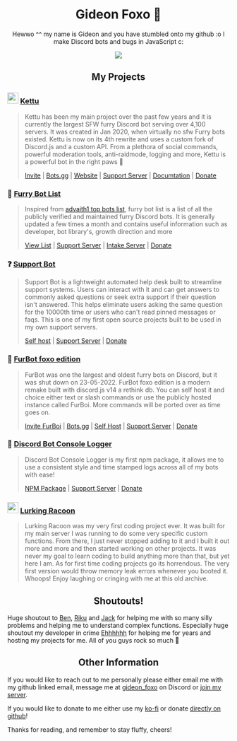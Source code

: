 <h1 align="center">Gideon Foxo 🦊</h1>


<p align="center">
    Hewwo ^^ my name is Gideon and you have stumbled onto my github :o I make Discord bots and bugs in JavaScript c: 
  </p>
  
<p align="center">
    <img src="https://github-readme-stats-git-masterrstaa-rickstaa.vercel.app/api?username=Gideon-foxo&theme=vision-friendly-dark&show_icons=true" />
  </p>



<h2 align="center">My Projects</h2>


### <img src="https://cdn.discordapp.com/avatars/667131062941384757/7765807e87145c0432ed5309a26d7350.webp?size=2048" width="25" height="25" /> [Kettu](https://github.com/kettubot) 
> Kettu has been my main project over the past few years and it is currently the largest SFW furry Discord bot serving over 4,100 servers. It was created in Jan 2020, when virtually no sfw Furry bots existed. Kettu is now on its 4th rewrite and uses a custom fork of Discord.js and a custom API. From a plethora of social commands, powerful moderation tools, anti-raidmode, logging and more, Kettu is a powerful bot in the right paws 🐾
> 
> [Invite](https://kettu.cc/api/invite) | [Bots.gg](https://discord.bots.gg/bots/667131062941384757) | [Website](https://kettu.cc/) | [Support Server](https://kettu.cc/support) | [Documtation](https://kettu.cc/docs) | [Donate](https://kettu.cc/donate)


### 🐶 [Furry Bot List](https://github.com/Gideon-foxo/furry-bots) 
> Inspired from [advaith1 top bots list](https://gist.github.com/advaith1/451dcbca2d7c3503d4f48d63eb918cb0), furry bot list is a list of all the publicly verified and maintained furry Discord bots. It is generally updated a few times a month and contains useful information such as developer, bot library's, growth direction and more
> 
> [View List](https://github.com/Gideon-Foxo/furry-bots#readme) | [Support Server](https://discord.gg/c4q5GMN2n4) | [Intake Server](https://discord.gg/dTKfYRmk4W) | [Donate](https://ko-fi.com/gideonfoxo)


### ❓ [Support Bot](https://github.com/Gideon-foxo/support-bot) 
> Support Bot is a lightweight automated help desk built to streamline support systems. Users can interact with it and can get answers to commonly asked questions or seek extra support if their question isn't answered. This helps eliminate users asking the same question for the 10000th time or users who can't read pinned messages or faqs. This is one of my first open source projects built to be used in my own support servers.
> 
> [Self host](https://github.com/Gideon-foxo/support-bot#installation) | [Support Server](https://discord.gg/G2sWsCA8nS) | [Donate](https://ko-fi.com/gideonfoxo)


### 🦊 [FurBot foxo edition](https://github.com/Gideon-Foxo/FurBot-foxo-edition)
> FurBot was one the largest and oldest furry bots on Discord, but it was shut down on 23-05-2022. FurBot foxo edition is a modern remake built with discord.js v14 a rethink db. You can self host it and choice either text or slash commands or use the publicly hosted instance called FurBoi. More commands will be ported over as time goes on.
>
> [Invite FurBoi](https://discord.com/api/oauth2/authorize?client_id=990695577547333734&permissions=346176&scope=bot+applications.commands) | [Bots.gg](https://discord.bots.gg/bots/990695577547333734) | [Self Host](https://github.com/Gideon-Foxo/FurBot-foxo-edition#self-hosting) | [Support Server](https://discord.gg/HyMnSbs53P) | [Donate](https://ko-fi.com/gideonfoxo)


### 📝 [Discord Bot Console Logger](https://github.com/Gideon-Foxo/dbot-console-logger)

> Discord Bot Console Logger is my first npm package, it allows me to use a consistent style and time stamped logs across all of my bots with ease!
> 
> [NPM Package](https://www.npmjs.com/package/dbot-console-logger) | [Support Server](https://discord.gg/q4jrwWPWEt) | [Donate](https://ko-fi.com/gideonfoxo)


### <img src="https://cdn.discordapp.com/avatars/600669425263181850/e5ee8243d18f13ecae936b6b15de4445.png?size=4096" width="25" height="25" /> [Lurking Racoon](https://github.com/Gideon-foxo/Lurking-Racoon)

> Lurking Racoon was my very first coding project ever. It was built for my main server I was running to do some very specific custom functions. From there, I just never stopped adding to it and I built it out more and more and then started working on other projects. It was never my goal to learn coding to build anything more than that, but yet here I am. As for first time coding projects go its horrendous. The very first version would throw memory leak errors whenever you booted it. Whoops! Enjoy laughing or cringing with me at this old archive.


<h2 align="center">Shoutouts!</h2>

Huge shoutout to [Ben](https://github.com/Benricheson101), [Riku](https://github.com/riku5543) and [Jack](https://github.com/Jack073) for helping me with so many silly problems and helping me to understand complex functions. Especially huge shoutout my developer in crime [Ehhhhhh](https://github.com/eeehh) for helping me for years and hosting my projects for me. All of you guys rock so much 🙏

 
<h2 align="center">Other Information</h2> 

If you would like to reach out to me personally please either email me with my github linked email, message me at [gideon_foxo](https://discord.com/users/524371727812263948) on Discord or [join my server](https://discord.gg/HGpFmYBQ26).

If you would like to donate to me either use my [ko-fi](https://ko-fi.com/gideonfoxo) or donate [directly on github](https://github.com/sponsors/Gideon-Foxo)!

Thanks for reading, and remember to stay fluffy, cheers!
